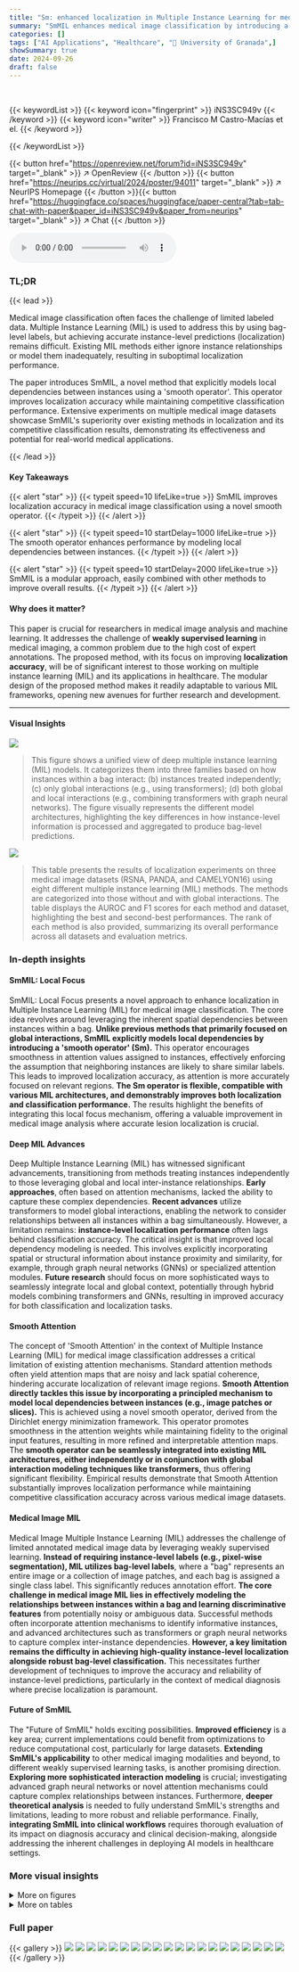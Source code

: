 ```yaml
---
title: "Sm: enhanced localization in Multiple Instance Learning for medical imaging classification"
summary: "SmMIL enhances medical image classification by introducing a novel smooth operator to improve instance-level localization in multiple instance learning, achieving state-of-the-art results."
categories: []
tags: ["AI Applications", "Healthcare", "🏢 University of Granada",]
showSummary: true
date: 2024-09-26
draft: false
---
```


<br>

{{< keywordList >}}
{{< keyword icon="fingerprint" >}} iNS3SC949v {{< /keyword >}}
{{< keyword icon="writer" >}} Francisco M Castro-Macías et el. {{< /keyword >}}
 
{{< /keywordList >}}

{{< button href="https://openreview.net/forum?id=iNS3SC949v" target="_blank" >}}
↗ OpenReview
{{< /button >}}
{{< button href="https://neurips.cc/virtual/2024/poster/94011" target="_blank" >}}
↗ NeurIPS Homepage
{{< /button >}}{{< button href="https://huggingface.co/spaces/huggingface/paper-central?tab=tab-chat-with-paper&paper_id=iNS3SC949v&paper_from=neurips" target="_blank" >}}
↗ Chat
{{< /button >}}



<audio controls>
    <source src="https://ai-paper-reviewer.com/iNS3SC949v/podcast.wav" type="audio/wav">
    Your browser does not support the audio element.
</audio>


### TL;DR


{{< lead >}}

Medical image classification often faces the challenge of limited labeled data. Multiple Instance Learning (MIL) is used to address this by using bag-level labels, but achieving accurate instance-level predictions (localization) remains difficult.  Existing MIL methods either ignore instance relationships or model them inadequately, resulting in suboptimal localization performance.

The paper introduces SmMIL, a novel method that explicitly models local dependencies between instances using a 'smooth operator'. This operator improves localization accuracy while maintaining competitive classification performance.  Extensive experiments on multiple medical image datasets showcase SmMIL's superiority over existing methods in localization and its competitive classification results, demonstrating its effectiveness and potential for real-world medical applications. 

{{< /lead >}}


#### Key Takeaways

{{< alert "star" >}}
{{< typeit speed=10 lifeLike=true >}} SmMIL improves localization accuracy in medical image classification using a novel smooth operator. {{< /typeit >}}
{{< /alert >}}

{{< alert "star" >}}
{{< typeit speed=10 startDelay=1000 lifeLike=true >}} The smooth operator enhances performance by modeling local dependencies between instances. {{< /typeit >}}
{{< /alert >}}

{{< alert "star" >}}
{{< typeit speed=10 startDelay=2000 lifeLike=true >}} SmMIL is a modular approach, easily combined with other methods to improve overall results. {{< /typeit >}}
{{< /alert >}}

#### Why does it matter?
This paper is crucial for researchers in medical image analysis and machine learning.  It addresses the challenge of **weakly supervised learning** in medical imaging, a common problem due to the high cost of expert annotations. The proposed method, with its focus on improving **localization accuracy**, will be of significant interest to those working on multiple instance learning (MIL) and its applications in healthcare. The modular design of the proposed method makes it readily adaptable to various MIL frameworks, opening new avenues for further research and development.

------
#### Visual Insights



![](https://ai-paper-reviewer.com/iNS3SC949v/figures_2_1.jpg)

> This figure shows a unified view of deep multiple instance learning (MIL) models.  It categorizes them into three families based on how instances within a bag interact: (b) instances treated independently; (c) only global interactions (e.g., using transformers); (d) both global and local interactions (e.g., combining transformers with graph neural networks).  The figure visually represents the different model architectures, highlighting the key differences in how instance-level information is processed and aggregated to produce bag-level predictions.





![](https://ai-paper-reviewer.com/iNS3SC949v/tables_6_1.jpg)

> This table presents the results of localization experiments on three medical image datasets (RSNA, PANDA, and CAMELYON16) using eight different multiple instance learning (MIL) methods.  The methods are categorized into those without and with global interactions. The table displays the AUROC and F1 scores for each method and dataset, highlighting the best and second-best performances. The rank of each method is also provided, summarizing its overall performance across all datasets and evaluation metrics.





### In-depth insights


#### SmMIL: Local Focus
SmMIL: Local Focus presents a novel approach to enhance localization in Multiple Instance Learning (MIL) for medical image classification.  The core idea revolves around leveraging the inherent spatial dependencies between instances within a bag. **Unlike previous methods that primarily focused on global interactions, SmMIL explicitly models local dependencies by introducing a 'smooth operator' (Sm).** This operator encourages smoothness in attention values assigned to instances, effectively enforcing the assumption that neighboring instances are likely to share similar labels. This leads to improved localization accuracy, as attention is more accurately focused on relevant regions. **The Sm operator is flexible, compatible with various MIL architectures, and demonstrably improves both localization and classification performance.** The results highlight the benefits of integrating this local focus mechanism, offering a valuable improvement in medical image analysis where accurate lesion localization is crucial.

#### Deep MIL Advances
Deep Multiple Instance Learning (MIL) has witnessed significant advancements, transitioning from methods treating instances independently to those leveraging global and local inter-instance relationships.  **Early approaches**, often based on attention mechanisms, lacked the ability to capture these complex dependencies.  **Recent advances** utilize transformers to model global interactions, enabling the network to consider relationships between all instances within a bag simultaneously.  However, a limitation remains:  **instance-level localization performance** often lags behind classification accuracy.  The critical insight is that improved local dependency modeling is needed.  This involves explicitly incorporating spatial or structural information about instance proximity and similarity, for example, through graph neural networks (GNNs) or specialized attention modules.  **Future research** should focus on more sophisticated ways to seamlessly integrate local and global context, potentially through hybrid models combining transformers and GNNs, resulting in improved accuracy for both classification and localization tasks.

#### Smooth Attention
The concept of 'Smooth Attention' in the context of Multiple Instance Learning (MIL) for medical image classification addresses a critical limitation of existing attention mechanisms.  Standard attention methods often yield attention maps that are noisy and lack spatial coherence, hindering accurate localization of relevant image regions. **Smooth Attention directly tackles this issue by incorporating a principled mechanism to model local dependencies between instances (e.g., image patches or slices).**  This is achieved using a novel smooth operator, derived from the Dirichlet energy minimization framework.  This operator promotes smoothness in the attention weights while maintaining fidelity to the original input features, resulting in more refined and interpretable attention maps. The **smooth operator can be seamlessly integrated into existing MIL architectures, either independently or in conjunction with global interaction modeling techniques like transformers,** thus offering significant flexibility. Empirical results demonstrate that Smooth Attention substantially improves localization performance while maintaining competitive classification accuracy across various medical image datasets.

#### Medical Image MIL
Medical Image Multiple Instance Learning (MIL) addresses the challenge of limited annotated medical image data by leveraging weakly supervised learning.  **Instead of requiring instance-level labels (e.g., pixel-wise segmentation), MIL utilizes bag-level labels**, where a "bag" represents an entire image or a collection of image patches, and each bag is assigned a single class label. This significantly reduces annotation effort.  **The core challenge in medical image MIL lies in effectively modeling the relationships between instances within a bag and learning discriminative features** from potentially noisy or ambiguous data.  Successful methods often incorporate attention mechanisms to identify informative instances, and advanced architectures such as transformers or graph neural networks to capture complex inter-instance dependencies.  **However, a key limitation remains the difficulty in achieving high-quality instance-level localization alongside robust bag-level classification.**  This necessitates further development of techniques to improve the accuracy and reliability of instance-level predictions, particularly in the context of medical diagnosis where precise localization is paramount.

#### Future of SmMIL
The "Future of SmMIL" holds exciting possibilities.  **Improved efficiency** is a key area; current implementations could benefit from optimizations to reduce computational cost, particularly for large datasets.  **Extending SmMIL's applicability** to other medical imaging modalities and beyond, to different weakly supervised learning tasks, is another promising direction.  **Exploring more sophisticated interaction modeling** is crucial; investigating advanced graph neural networks or novel attention mechanisms could capture complex relationships between instances.  Furthermore, **deeper theoretical analysis** is needed to fully understand SmMIL's strengths and limitations, leading to more robust and reliable performance. Finally, **integrating SmMIL into clinical workflows** requires thorough evaluation of its impact on diagnosis accuracy and clinical decision-making, alongside addressing the inherent challenges in deploying AI models in healthcare settings. 


### More visual insights

<details>
<summary>More on figures
</summary>


![](https://ai-paper-reviewer.com/iNS3SC949v/figures_3_1.jpg)

> This figure shows two examples of medical images used in the paper which are Whole Slide Images (WSIs) and Computed Tomography (CT) scans.  WSIs are divided into patches and CT scans into slices.  The figure highlights that neighboring image instances (patches or slices) often share the same label. This observation motivates the use of local dependencies in modeling instance labels for improved localization in Multiple Instance Learning (MIL).


![](https://ai-paper-reviewer.com/iNS3SC949v/figures_5_1.jpg)

> This figure shows three different model architectures for multiple instance learning (MIL).  (a) is the baseline ABMIL model, which processes instances independently. (b) incorporates the proposed 'smooth operator' (Sm) to model local dependencies between instances, enhancing localization.  (c) extends (b) by adding a transformer to capture global dependencies among instances.


![](https://ai-paper-reviewer.com/iNS3SC949v/figures_7_1.jpg)

> This figure presents histograms of attention values for different MIL models on the CAMELYON16 dataset.  The histograms separately show the distribution of attention values for positive and negative instances.  The results highlight that SmAP and SmTAP effectively separate positive and negative instances, unlike other models which show more overlap.


![](https://ai-paper-reviewer.com/iNS3SC949v/figures_7_2.jpg)

> This figure compares the attention maps generated by four different methods on a WSI from the CAMELYON16 dataset.  The ground truth patch labels are shown for comparison.  The SmTAP model produces the attention map that most closely resembles the ground truth, highlighting its superior localization performance. Other methods such as TransMIL, GTP, and CAMIL show less accurate localization and more ambiguity in identifying the regions of interest.


![](https://ai-paper-reviewer.com/iNS3SC949v/figures_9_1.jpg)

> This figure shows the ablation study on the influence of the trade-off parameter α and spectral normalization on the performance of the proposed method. The left panel shows how different values of α affect the instance-level and bag-level AUROC scores. The right panel shows how using spectral normalization impacts instance-level and bag-level AUROC scores, compared to not using it. The results indicate that using the smooth operator improves performance in both localization and classification tasks, and that spectral normalization further enhances the performance.


![](https://ai-paper-reviewer.com/iNS3SC949v/figures_15_1.jpg)

> This figure shows the impact of the number of iterations (T) used in approximating the smooth operator (Sm) on the model's performance.  The x-axis represents the number of iterations (T), with ∞ representing the exact solution. The y-axis shows the instance and bag AUROC for the RSNA and CAMELYON16 datasets.  The results indicate that using T = 10 provides a close approximation to the exact solution (T = ∞), suggesting that a smaller number of iterations can be used without significantly impacting the model's performance.  ABMIL represents the baseline case where the smooth operator is not used (T=0).


![](https://ai-paper-reviewer.com/iNS3SC949v/figures_17_1.jpg)

> This figure shows three different architectures for multiple instance learning (MIL).  The first (a) is a baseline architecture (ABMIL) that processes instances independently. The second (b) adds the proposed smooth operator (Sm) to model local dependencies only after the instance-level embeddings have been aggregated. The third (c) includes both global dependencies (through a transformer) and local dependencies by incorporating the smooth operator before both aggregation and global interaction modeling steps. This figure illustrates the progressive addition of complexity and the flexible nature of the proposed smooth operator, allowing for use in conjunction with other mechanisms to address global interactions.


![](https://ai-paper-reviewer.com/iNS3SC949v/figures_21_1.jpg)

> This figure displays attention maps generated by several Multiple Instance Learning (MIL) models on a Whole Slide Image (WSI) from the PANDA dataset.  Each column represents a different MIL model: SmTAP, TransMIL, SETMIL, GTP, CAMIL, SmAP, ABMIL, CLAM, DSMIL, and DFTD-MIL.  The color intensity in each map indicates the attention score assigned to each patch within the WSI.  Brighter red signifies a higher attention score. The figure visually demonstrates how different MIL models focus on different regions of the WSI when trying to predict the presence of prostate cancer.


![](https://ai-paper-reviewer.com/iNS3SC949v/figures_22_1.jpg)

> This figure shows attention maps generated by different MIL methods on a Whole Slide Image (WSI) from the PANDA dataset.  The top row displays the original WSI and its corresponding patch labels. The subsequent rows illustrate the attention maps produced by SmTAP, TransMIL, SETMIL, GTP, and CAMIL (top half) and SmAP, ABMIL, CLAM, DSMIL, and DFTD-MIL (bottom half). Each attention map visually represents the model's prediction of patch-level labels, with colors indicating confidence levels of positive or negative labels.


![](https://ai-paper-reviewer.com/iNS3SC949v/figures_22_2.jpg)

> This figure compares the ground truth attention maps with the attention maps produced by ABMIL and SmAP with different values of α (0.1, 0.5, and 0.9). It shows that increasing α leads to smoother attention maps, as predicted by the theory. The results are shown for three different WSIs from the CAMELYON16 dataset.


![](https://ai-paper-reviewer.com/iNS3SC949v/figures_23_1.jpg)

> This figure displays attention histograms for various MIL models on the CAMELYON16 dataset.  It visualizes the distribution of attention values assigned to positive versus negative instances for each model.  The histograms highlight the effectiveness of SmAP and SmTAP in clearly separating positive and negative instance attention values. The top row presents models without global interactions, and the bottom row shows models incorporating global interactions.


![](https://ai-paper-reviewer.com/iNS3SC949v/figures_23_2.jpg)

> This figure shows the attention histograms for different MIL models on the CAMELYON16 dataset. The histograms visualize the distribution of attention values assigned to positive and negative instances by each model.  The top row displays models without global interactions, and the bottom row displays models with global interactions.  The figure highlights that SmAP and SmTAP are particularly effective at separating positive and negative instances, indicating superior performance in instance-level classification.


</details>




<details>
<summary>More on tables
</summary>


![](https://ai-paper-reviewer.com/iNS3SC949v/tables_8_1.jpg)
> This table presents the quantitative results of the localization task, comparing the proposed method against eight other state-of-the-art methods.  The performance is evaluated on three medical image datasets using two metrics: AUROC and F1 score.  The table highlights the superiority of the proposed method in localization across different scenarios (with and without global interactions).

![](https://ai-paper-reviewer.com/iNS3SC949v/tables_8_2.jpg)
> This table presents the quantitative results of the localization task. It compares the performance of different deep multiple instance learning (MIL) models on three datasets (RSNA, PANDA, and CAMELYON16). The metrics used are AUROC and F1 score, and both with and without global interactions. The table highlights the best and second-best performing models for each dataset and metric, demonstrating the superiority of the proposed method in localization.

![](https://ai-paper-reviewer.com/iNS3SC949v/tables_16_1.jpg)
> This table presents the results of a localization task, comparing the performance of different methods across three datasets.  The metrics used are AUROC and F1 score, both at the instance level.  The table highlights the impact of the proposed 'smooth operator' on localization performance, showing its superiority in many cases, both with and without global interactions.

![](https://ai-paper-reviewer.com/iNS3SC949v/tables_16_2.jpg)
> This table presents the results of localization experiments on three different medical image datasets (RSNA, PANDA, and CAMELYON16).  It compares the performance of the proposed Smooth Attention Pooling (SmAP) and Smooth Transformer Attention Pooling (SmTAP) methods against eight other state-of-the-art Multiple Instance Learning (MIL) methods.  The performance metrics used are AUROC and F1 score, both at the instance level.  The table shows that the methods incorporating the smooth operator (SmAP and SmTAP) achieve state-of-the-art localization performance, outperforming other methods in most cases, even when considering whether global interactions (via transformers) are included.

![](https://ai-paper-reviewer.com/iNS3SC949v/tables_17_1.jpg)
> This table presents the localization results of different MIL models on three datasets (RSNA, PANDA, and CAMELYON16).  The results are shown for both the AUROC and F1 scores, with the best and second-best results highlighted. The table is split into models with and without global interactions, and the rank of each model across all datasets is also provided. The results demonstrate the effectiveness of the proposed smooth operator in improving the localization performance.

![](https://ai-paper-reviewer.com/iNS3SC949v/tables_18_1.jpg)
> This table presents the results of a localization experiment on three different medical image datasets (RSNA, PANDA, and CAMELYON16).  Two sets of results are shown: one where only local interactions were modeled, and one where both local and global interactions were modeled. Multiple methods are compared (SmAP, ABMIL, CLAM, DSMIL, DFTD-MIL, SmTAP, TransMIL, SETMIL, GTP, CAMIL), and the performance is measured using AUROC and F1 scores.  The table highlights the superior performance of the proposed method in localization tasks.

![](https://ai-paper-reviewer.com/iNS3SC949v/tables_19_1.jpg)
> This table presents the results of a localization experiment across three datasets (RSNA, PANDA, and CAMELYON16) and two conditions (with and without global interactions). The performance is measured using AUROC and F1 scores.  The table highlights the best and second-best performing models for each dataset and condition, demonstrating the superior localization performance of the proposed method.

</details>




### Full paper

{{< gallery >}}
<img src="https://ai-paper-reviewer.com/iNS3SC949v/1.png" class="grid-w50 md:grid-w33 xl:grid-w25" />
<img src="https://ai-paper-reviewer.com/iNS3SC949v/2.png" class="grid-w50 md:grid-w33 xl:grid-w25" />
<img src="https://ai-paper-reviewer.com/iNS3SC949v/3.png" class="grid-w50 md:grid-w33 xl:grid-w25" />
<img src="https://ai-paper-reviewer.com/iNS3SC949v/4.png" class="grid-w50 md:grid-w33 xl:grid-w25" />
<img src="https://ai-paper-reviewer.com/iNS3SC949v/5.png" class="grid-w50 md:grid-w33 xl:grid-w25" />
<img src="https://ai-paper-reviewer.com/iNS3SC949v/6.png" class="grid-w50 md:grid-w33 xl:grid-w25" />
<img src="https://ai-paper-reviewer.com/iNS3SC949v/7.png" class="grid-w50 md:grid-w33 xl:grid-w25" />
<img src="https://ai-paper-reviewer.com/iNS3SC949v/8.png" class="grid-w50 md:grid-w33 xl:grid-w25" />
<img src="https://ai-paper-reviewer.com/iNS3SC949v/9.png" class="grid-w50 md:grid-w33 xl:grid-w25" />
<img src="https://ai-paper-reviewer.com/iNS3SC949v/10.png" class="grid-w50 md:grid-w33 xl:grid-w25" />
<img src="https://ai-paper-reviewer.com/iNS3SC949v/11.png" class="grid-w50 md:grid-w33 xl:grid-w25" />
<img src="https://ai-paper-reviewer.com/iNS3SC949v/12.png" class="grid-w50 md:grid-w33 xl:grid-w25" />
<img src="https://ai-paper-reviewer.com/iNS3SC949v/13.png" class="grid-w50 md:grid-w33 xl:grid-w25" />
<img src="https://ai-paper-reviewer.com/iNS3SC949v/14.png" class="grid-w50 md:grid-w33 xl:grid-w25" />
<img src="https://ai-paper-reviewer.com/iNS3SC949v/15.png" class="grid-w50 md:grid-w33 xl:grid-w25" />
<img src="https://ai-paper-reviewer.com/iNS3SC949v/16.png" class="grid-w50 md:grid-w33 xl:grid-w25" />
<img src="https://ai-paper-reviewer.com/iNS3SC949v/17.png" class="grid-w50 md:grid-w33 xl:grid-w25" />
<img src="https://ai-paper-reviewer.com/iNS3SC949v/18.png" class="grid-w50 md:grid-w33 xl:grid-w25" />
<img src="https://ai-paper-reviewer.com/iNS3SC949v/19.png" class="grid-w50 md:grid-w33 xl:grid-w25" />
<img src="https://ai-paper-reviewer.com/iNS3SC949v/20.png" class="grid-w50 md:grid-w33 xl:grid-w25" />
{{< /gallery >}}
